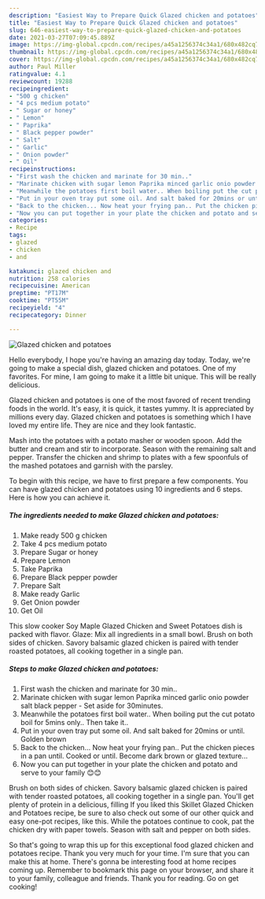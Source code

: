 ```yaml
---
description: "Easiest Way to Prepare Quick Glazed chicken and potatoes"
title: "Easiest Way to Prepare Quick Glazed chicken and potatoes"
slug: 646-easiest-way-to-prepare-quick-glazed-chicken-and-potatoes
date: 2021-03-27T07:09:45.889Z
image: https://img-global.cpcdn.com/recipes/a45a1256374c34a1/680x482cq70/glazed-chicken-and-potatoes-recipe-main-photo.jpg
thumbnail: https://img-global.cpcdn.com/recipes/a45a1256374c34a1/680x482cq70/glazed-chicken-and-potatoes-recipe-main-photo.jpg
cover: https://img-global.cpcdn.com/recipes/a45a1256374c34a1/680x482cq70/glazed-chicken-and-potatoes-recipe-main-photo.jpg
author: Paul Miller
ratingvalue: 4.1
reviewcount: 19288
recipeingredient:
- "500 g chicken"
- "4 pcs medium potato"
- " Sugar or honey"
- " Lemon"
- " Paprika"
- " Black pepper powder"
- " Salt"
- " Garlic"
- " Onion powder"
- " Oil"
recipeinstructions:
- "First wash the chicken and marinate for 30 min.."
- "Marinate chicken with sugar lemon Paprika minced garlic onio powder salt black pepper Set aside for 30minutes."
- "Meanwhile the potatoes first boil water.. When boiling put the cut potato boil for 5mins only.. Then take it.."
- "Put in your oven tray put some oil. And salt baked for 20mins or until. Golden brown"
- "Back to the chicken... Now heat your frying pan.. Put the chicken pieces in a pan until. Cooked or until. Become dark brown or glazed texture..."
- "Now you can put together in your plate the chicken and potato and serve to your family 😊😊"
categories:
- Recipe
tags:
- glazed
- chicken
- and

katakunci: glazed chicken and 
nutrition: 258 calories
recipecuisine: American
preptime: "PT17M"
cooktime: "PT55M"
recipeyield: "4"
recipecategory: Dinner

---
```



![Glazed chicken and potatoes](https://img-global.cpcdn.com/recipes/a45a1256374c34a1/680x482cq70/glazed-chicken-and-potatoes-recipe-main-photo.jpg)

Hello everybody, I hope you're having an amazing day today. Today, we're going to make a special dish, glazed chicken and potatoes. One of my favorites. For mine, I am going to make it a little bit unique. This will be really delicious.

Glazed chicken and potatoes is one of the most favored of recent trending foods in the world. It's easy, it is quick, it tastes yummy. It is appreciated by millions every day. Glazed chicken and potatoes is something which I have loved my entire life. They are nice and they look fantastic.

Mash into the potatoes with a potato masher or wooden spoon. Add the butter and cream and stir to incorporate. Season with the remaining salt and pepper. Transfer the chicken and shrimp to plates with a few spoonfuls of the mashed potatoes and garnish with the parsley.


To begin with this recipe, we have to first prepare a few components. You can have glazed chicken and potatoes using 10 ingredients and 6 steps. Here is how you can achieve it.

<!--inarticleads1-->

##### The ingredients needed to make Glazed chicken and potatoes:

1. Make ready 500 g chicken
1. Take 4 pcs medium potato
1. Prepare  Sugar or honey
1. Prepare  Lemon
1. Take  Paprika
1. Prepare  Black pepper powder
1. Prepare  Salt
1. Make ready  Garlic
1. Get  Onion powder
1. Get  Oil


This slow cooker Soy Maple Glazed Chicken and Sweet Potatoes dish is packed with flavor. Glaze: Mix all ingredients in a small bowl. Brush on both sides of chicken. Savory balsamic glazed chicken is paired with tender roasted potatoes, all cooking together in a single pan. 

<!--inarticleads2-->

##### Steps to make Glazed chicken and potatoes:

1. First wash the chicken and marinate for 30 min..
1. Marinate chicken with sugar lemon Paprika minced garlic onio powder salt black pepper - Set aside for 30minutes.
1. Meanwhile the potatoes first boil water.. When boiling put the cut potato boil for 5mins only.. Then take it..
1. Put in your oven tray put some oil. And salt baked for 20mins or until. Golden brown
1. Back to the chicken... Now heat your frying pan.. Put the chicken pieces in a pan until. Cooked or until. Become dark brown or glazed texture...
1. Now you can put together in your plate the chicken and potato and serve to your family 😊😊


Brush on both sides of chicken. Savory balsamic glazed chicken is paired with tender roasted potatoes, all cooking together in a single pan. You&#39;ll get plenty of protein in a delicious, filling If you liked this Skillet Glazed Chicken and Potatoes recipe, be sure to also check out some of our other quick and easy one-pot recipes, like this. While the potatoes continue to cook, pat the chicken dry with paper towels. Season with salt and pepper on both sides. 

So that's going to wrap this up for this exceptional food glazed chicken and potatoes recipe. Thank you very much for your time. I'm sure that you can make this at home. There's gonna be interesting food at home recipes coming up. Remember to bookmark this page on your browser, and share it to your family, colleague and friends. Thank you for reading. Go on get cooking!
